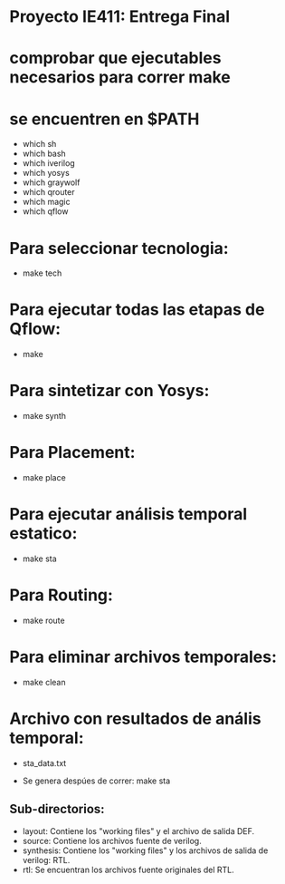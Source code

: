 # Proyecto IE411: Entrega Final

# comprobar que ejecutables necesarios para correr make
# se encuentren en $PATH
+ which sh
+ which bash
+ which iverilog
+ which yosys
+ which graywolf
+ which qrouter
+ which magic
+ which qflow

# Para seleccionar tecnologia:
+ make tech

# Para ejecutar todas las etapas de Qflow:
+ make

# Para sintetizar con Yosys:
+ make synth

# Para Placement:
+ make place

# Para ejecutar análisis temporal estatico:
+ make sta

# Para Routing:
+ make route

# Para eliminar archivos temporales:
+ make clean

# Archivo con resultados de anális temporal:
+ sta_data.txt
- Se genera despúes de correr: make sta

## Sub-directorios:
+ layout: Contiene los "working files" y el archivo de salida DEF.
+ source: Contiene los archivos fuente de verilog.
+ synthesis: Contiene los "working files" y los archivos de salida de verilog: RTL.
+ rtl: Se encuentran los archivos fuente originales del RTL.
